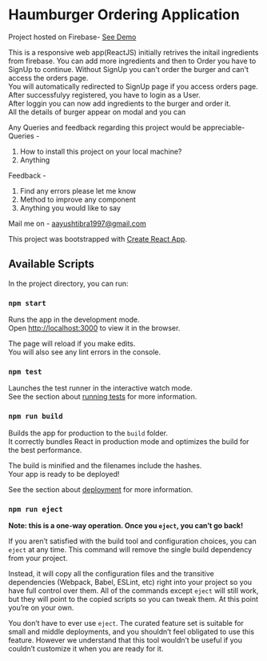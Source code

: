 # Haumburger Ordering Application

Project hosted on Firebase-
[See Demo](https://burger-create-63d20.firebaseapp.com/)

This is a responsive web app(ReactJS) initially retrives the initail ingredients from firebase. You can add more ingredients and then
to Order you have to SignUp to continue. Without SignUp you can't order the burger and can't access the orders page.<br />
You will automatically redirected to SignUp page if you access orders page.<br />
After successfulyy registered, you have to login as a User.<br />
After loggin you can now add ingredients to the burger and order it.<br />
All the details of burger appear on modal and you can 

 
Any Queries and feedback regarding this project would be appreciable-
Queries - 
1) How to install this project on your local machine?
2) Anything

Feedback -
1) Find any errors please let me know
2) Method to improve any component
3) Anything you would like to say

Mail me on - aayushtibra1997@gmail.com

This project was bootstrapped with [Create React App](https://github.com/facebook/create-react-app).


## Available Scripts

In the project directory, you can run:

### `npm start`

Runs the app in the development mode.<br>
Open [http://localhost:3000](http://localhost:3000) to view it in the browser.

The page will reload if you make edits.<br>
You will also see any lint errors in the console.

### `npm test`

Launches the test runner in the interactive watch mode.<br>
See the section about [running tests](https://facebook.github.io/create-react-app/docs/running-tests) for more information.

### `npm run build`

Builds the app for production to the `build` folder.<br>
It correctly bundles React in production mode and optimizes the build for the best performance.

The build is minified and the filenames include the hashes.<br>
Your app is ready to be deployed!

See the section about [deployment](https://facebook.github.io/create-react-app/docs/deployment) for more information.

### `npm run eject`

**Note: this is a one-way operation. Once you `eject`, you can’t go back!**

If you aren’t satisfied with the build tool and configuration choices, you can `eject` at any time. This command will remove the single build dependency from your project.

Instead, it will copy all the configuration files and the transitive dependencies (Webpack, Babel, ESLint, etc) right into your project so you have full control over them. All of the commands except `eject` will still work, but they will point to the copied scripts so you can tweak them. At this point you’re on your own.

You don’t have to ever use `eject`. The curated feature set is suitable for small and middle deployments, and you shouldn’t feel obligated to use this feature. However we understand that this tool wouldn’t be useful if you couldn’t customize it when you are ready for it.


